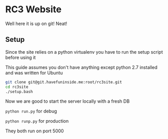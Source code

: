 RC3 Website
===========
Well here it is up on git! Neat!

Setup
-----
Since the site relies on a python virtualenv you have to run the setup script before using it

This guide assumes you don't have anything except python 2.7 installed and was written for Ubuntu

```bash
git clone git@git.havefuninside.me:root/rc3site.git
cd rc3site
./setup.bash
```

Now we are good to start the server locally with a fresh DB

`python run.py` for debug

`python runp.py` for production

They both run on port 5000